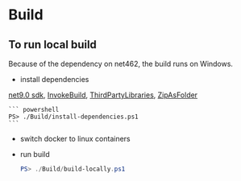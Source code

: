 # Build

## To run local build

Because of the dependency on net462, the build runs on Windows.

- install dependencies

[net9.0 sdk](https://dotnet.microsoft.com/download/dotnet/9.0), 
[InvokeBuild](https://www.powershellgallery.com/packages/InvokeBuild/5.14.19),
[ThirdPartyLibraries](https://www.powershellgallery.com/packages/ThirdPartyLibraries),
[ZipAsFolder](https://www.powershellgallery.com/packages/ZipAsFolder/1.0.0)

    ``` powershell
    PS> ./Build/install-dependencies.ps1
    ```

- switch docker to linux containers

- run build

    ``` powershell
    PS> ./Build/build-locally.ps1
    ```
